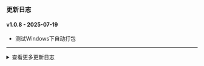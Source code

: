 ### 更新日志

#### v1.0.8 - 2025-07-19
* 测试Windows下自动打包
---

<details onclose>

#### v1.0.7 - 2025-07-19
* 测试Windows下自动打包
---

#### v1.0.6 - 2025-07-19
* 测试Windows下自动打包
---

#### v1.0.5 - 2025-07-19
* 测试Windows下自动打包
---

#### v1.0.4 - 2025-02-10
* 测试Windows下自动打包
---


#### v1.0.3 - 2023-08-10
* 解决TypeError: paintCanvas() takes exactly 1 positional argument (2 given)
---


#### v1.0.2 - 2023-08-10
* 解决json文件中image_path字段错误,导致程序闪退的bug
* Git Action自动打包
---

<summary>查看更多更新日志</summary>

</details>

